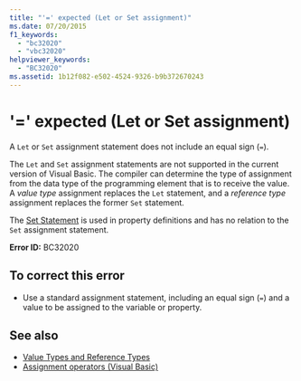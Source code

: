 ```yaml
---
title: "'=' expected (Let or Set assignment)"
ms.date: 07/20/2015
f1_keywords: 
  - "bc32020"
  - "vbc32020"
helpviewer_keywords: 
  - "BC32020"
ms.assetid: 1b12f082-e502-4524-9326-b9b372670243
---
```

# '=' expected (Let or Set assignment)
A `Let` or `Set` assignment statement does not include an equal sign (`=`).  
  
 The `Let` and `Set` assignment statements are not supported in the current version of Visual Basic. The compiler can determine the type of assignment from the data type of the programming element that is to receive the value. A *value type* assignment replaces the `Let` statement, and a *reference type* assignment replaces the former `Set` statement.  
  
 The [Set Statement](../../visual-basic/language-reference/statements/set-statement.md) is used in property definitions and has no relation to the `Set` assignment statement.  
  
 **Error ID:** BC32020  
  
## To correct this error  
  
- Use a standard assignment statement, including an equal sign (`=`) and a value to be assigned to the variable or property.  
  
## See also

- [Value Types and Reference Types](../../visual-basic/programming-guide/language-features/data-types/value-types-and-reference-types.md)
- [Assignment operators (Visual Basic)](~/docs/visual-basic/language-reference/operators/assignment-operators.md)
